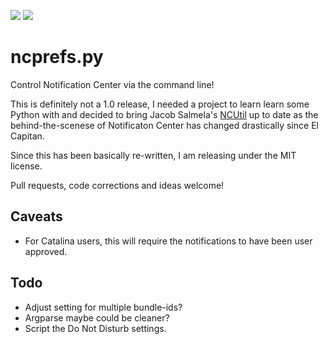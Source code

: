 ![](https://img.shields.io/badge/python-3.8-green.svg)
![](https://img.shields.io/badge/os-macOS_10.14+-2d74da.svg)

# ncprefs.py

Control Notification Center via the command line!

This is definitely not a 1.0 release, I needed a project to learn learn some Python with and decided to bring Jacob Salmela's
[NCUtil](https://github.com/jacobsalmela/NCutil) up to date as the behind-the-scenese of Notificaton Center has changed drastically since El Capitan.

Since this has been basically re-written, I am releasing under the MIT license.

Pull requests, code corrections and ideas welcome!

## Caveats
- For Catalina users, this will require the notifications to have been user approved.

## Todo
- Adjust setting for multiple bundle-ids?
- Argparse maybe could be cleaner?
- Script the Do Not Disturb settings.


